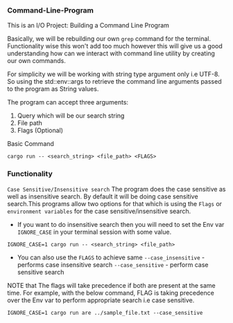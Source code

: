 ### Command-Line-Program

This is an I/O Project: Building a Command Line Program

Basically, we will be rebuilding our own `grep` command for the terminal. Functionality wise this won't add too much however this will give us a good understanding how can we interact with command line utility by creating our own commands.

For simplicity we will be working with string type argument only i.e UTF-8. So using the std::env::args to retrieve the command line arguments passed to the program as String values. 

The program can accept three arguments:
1) Query which will be our search string
2) File path
3) Flags (Optional)

Basic Command
```
cargo run -- <search_string> <file_path> <FLAGS>
```

### Functionality
`Case Sensitive/Insensitive search`
The program does the case sensitive as well as insensitive search. By default it will be doing case sensitive search.This programs allow two options for that which is using the `Flags` or `environment variables` for the case sensitive/insensitive search.

- If you want to do insensitive search then you will need to set the Env var `IGNORE_CASE` in your terminal session with some value.
```
IGNORE_CASE=1 cargo run -- <search_string> <file_path>
```

- You can also use the `FLAGS` to achieve same
`--case_insensitive` - performs case insensitive search
`--case_sensitive` - perform case sensitive search

NOTE that  The flags will take precedence if both are present at the same time. For example, with the below command, FLAG is taking precedence over the Env var to perform appropriate search i.e case sensitive. 
```
IGNORE_CASE=1 cargo run are ../sample_file.txt --case_sensitive
```
